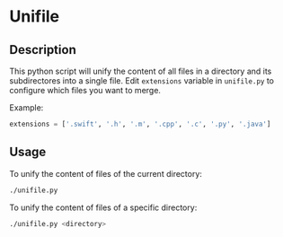 # Unifile

## Description
This python script will unify the content of all files in a directory and its subdirectores into a single file.
Edit `extensions` variable in `unifile.py` to configure which files you want to merge.

Example:
```python
extensions = ['.swift', '.h', '.m', '.cpp', '.c', '.py', '.java']
```

## Usage

To unify the content of files of the current directory:
```bash
./unifile.py
```

To unify the content of files of a specific directory:
```bash
./unifile.py <directory>
```
